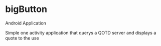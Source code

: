 # bigButton

Android Application

Simple one activity application that querys a QOTD server and displays a quote to the use
